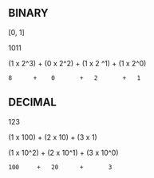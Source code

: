 ## BINARY

[0, 1]

1011

(1 x 2^3) + (0 x 2^2) + (1 x 2 ^1) + (1 x 2^0)

    8      +    0       +   2       +   1


## DECIMAL

123

(1 x 100) + (2 x 10) + (3 x 1)

(1 x 10^2) + (2 x 10^1) + (3 x 10^0)

    100     +   20      +       3

    